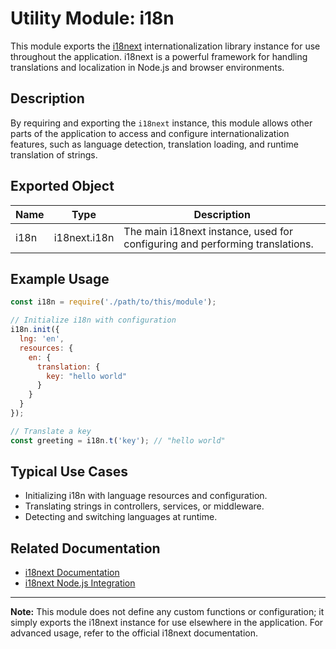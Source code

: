 # Utility Module: i18n

This module exports the [i18next](https://www.i18next.com/) internationalization library instance for use throughout the application. i18next is a powerful framework for handling translations and localization in Node.js and browser environments.

## Description

By requiring and exporting the `i18next` instance, this module allows other parts of the application to access and configure internationalization features, such as language detection, translation loading, and runtime translation of strings.

## Exported Object

| Name  | Type      | Description                                                                 |
|-------|-----------|-----------------------------------------------------------------------------|
| i18n  | i18next.i18n | The main i18next instance, used for configuring and performing translations. |

## Example Usage

```javascript
const i18n = require('./path/to/this/module');

// Initialize i18n with configuration
i18n.init({
  lng: 'en',
  resources: {
    en: {
      translation: {
        key: "hello world"
      }
    }
  }
});

// Translate a key
const greeting = i18n.t('key'); // "hello world"
```

## Typical Use Cases

- Initializing i18n with language resources and configuration.
- Translating strings in controllers, services, or middleware.
- Detecting and switching languages at runtime.

## Related Documentation

- [i18next Documentation](https://www.i18next.com/)
- [i18next Node.js Integration](https://www.i18next.com/overview/nodejs)

---

**Note:** This module does not define any custom functions or configuration; it simply exports the i18next instance for use elsewhere in the application. For advanced usage, refer to the official i18next documentation.